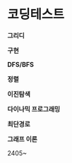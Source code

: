 # 코딩테스트

**그리디** 

**구현**

**DFS/BFS**

**정렬**

**이진탐색**

**다이나믹 프로그래밍**

**최단경로**

**그래프 이론**

2405~
